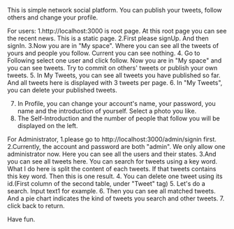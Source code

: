 This is simple network social platform. You can publish your tweets, follow others and change your profile.

For users:
1.http://localhost:3000 is root page. At this root page you can see the recent news. This is a static page.
2.First please signUp. And then signIn.
3.Now you are in "My space". Where you can see all the tweets of yours and people you follow.
    Current you can see nothing.
4. Go to Following select one user and click follow. Now you are in "My space" and you can see tweets.
    Try to commit on others' tweets or publish your own tweets.
5. In My Tweets, you can see all tweets you have published so far. And all tweets here is displayed with 3 tweets per page. 
6. In "My Tweets", you can delete your published tweets.

7. In Profile, you can change your account's name, your password, you name and the introduction of yourself. Select a photo you like.
8. The Self-Introduction and the number of people that follow you will be displayed on the left.

For  Administrator,
1.please go to http://localhost:3000/admin/signin first.
2.Currently, the account and password are both "admin". We only allow one administrator now. Here you can see all the users and their states.
3.And you can see all tweets here. You can search for tweets using a key word. What I do here is split the content of each tweets. If that tweets contains this key word. Then this is one result.
4. You can delete one tweet using its id.(First column of the second table, under "Tweet" tag)
5. Let's do a search. Input text1 for example.
6. Then you can see all matched tweets. And a pie chart indicates the kind of tweets you search and other tweets.
7. click back to return.

Have fun.
